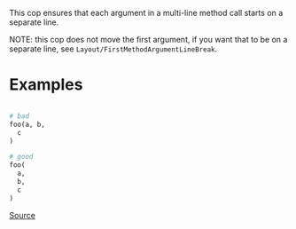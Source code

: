 
This cop ensures that each argument in a multi-line method call
starts on a separate line.

NOTE: this cop does not move the first argument, if you want that to
be on a separate line, see `Layout/FirstMethodArgumentLineBreak`.

# Examples

```ruby

# bad
foo(a, b,
  c
)

# good
foo(
  a,
  b,
  c
)
```

[Source](http://www.rubydoc.info/gems/rubocop/RuboCop/Cop/Layout/MultilineMethodArgumentLineBreaks)